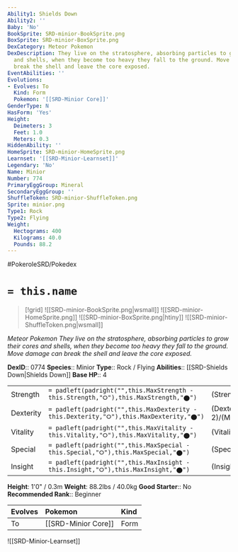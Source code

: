 ```yaml
---
Ability1: Shields Down
Ability2: ''
Baby: 'No'
BookSprite: SRD-minior-BookSprite.png
BoxSprite: SRD-minior-BoxSprite.png
DexCategory: Meteor Pokemon
DexDescription: They live on the stratosphere, absorbing particles to grow their cores
  and shells, when they become too heavy they fall to the ground. Move damage can
  break the shell and leave the core exposed.
EventAbilities: ''
Evolutions:
- Evolves: To
  Kind: Form
  Pokemon: '[[SRD-Minior Core]]'
GenderType: N
HasForm: 'Yes'
Height:
  Deimeters: 3
  Feet: 1.0
  Meters: 0.3
HiddenAbility: ''
HomeSprite: SRD-minior-HomeSprite.png
Learnset: '[[SRD-Minior-Learnset]]'
Legendary: 'No'
Name: Minior
Number: 774
PrimaryEggGroup: Mineral
SecondaryEggGroup: ''
ShuffleToken: SRD-minior-ShuffleToken.png
Sprite: minior.png
Type1: Rock
Type2: Flying
Weight:
  Hectograms: 400
  Kilograms: 40.0
  Pounds: 88.2
---
```


#PokeroleSRD/Pokedex

# `= this.name`

> [!grid]
> ![[SRD-minior-BookSprite.png|wsmall]]
> ![[SRD-minior-HomeSprite.png]]
> ![[SRD-minior-BoxSprite.png|htiny]]
> ![[SRD-minior-ShuffleToken.png|wsmall]]


*Meteor Pokemon*
*They live on the stratosphere, absorbing particles to grow their cores and shells, when they become too heavy they fall to the ground. Move damage can break the shell and leave the core exposed.*

**DexID**:: 0774
**Species**:: Minior
**Type**:: Rock / Flying
**Abilities**:: [[SRD-Shields Down|Shields Down]]
**Base HP**:: 4

|           |                                                                                        |                                          |
| --------- | -------------------------------------------------------------------------------------- | ---------------------------------------- |
| Strength  | `= padleft(padright("",this.MaxStrength - this.Strength,"⭘"),this.MaxStrength,"⬤")`    | (Strength::2)/(MaxStrength::4)   |
| Dexterity | `= padleft(padright("",this.MaxDexterity - this.Dexterity,"⭘"),this.MaxDexterity,"⬤")` | (Dexterity:: 2)/(MaxDexterity::4) |
| Vitality  | `= padleft(padright("",this.MaxVitality - this.Vitality,"⭘"),this.MaxVitality,"⬤")`    | (Vitality::3)/(MaxVitality::6)   |
| Special   | `= padleft(padright("",this.MaxSpecial - this.Special,"⭘"),this.MaxSpecial,"⬤")`       | (Special::2)/(MaxSpecial::4)     |
| Insight   | `= padleft(padright("",this.MaxInsight - this.Insight,"⭘"),this.MaxInsight,"⬤")`       | (Insight::3)/(MaxInsight::6)     |

**Height**: 1'0" / 0.3m
**Weight**: 88.2lbs / 40.0kg
**Good Starter**:: No
**Recommended Rank**:: Beginner

| Evolves   | Pokemon             | Kind   |
|:----------|:--------------------|:-------|
| To        | [[SRD-Minior Core]] | Form   |

![[SRD-Minior-Learnset]]